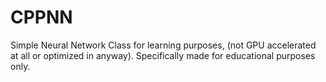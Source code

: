 # CPPNN
Simple Neural Network Class for learning purposes, (not GPU accelerated at all or optimized in anyway). Specifically made for educational purposes only.
